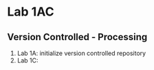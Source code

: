 # Lab 1AC
## Version Controlled - Processing
1. Lab 1A: initialize version controlled repository
2. Lab 1C: 